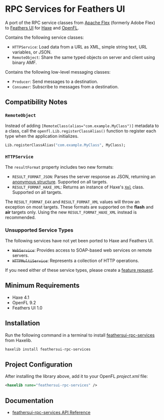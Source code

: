 # RPC Services for Feathers UI

A port of the RPC service classes from [Apache Flex](https://flex.apache.org/) (formerly Adobe Flex) to [Feathers UI](https://feathersui.com/) for [Haxe](https://haxe.org/) and [OpenFL](https://openfl.org/).

Contains the following service classes:

- `HTTPService`: Load data from a URL as XML, simple string text, URL variables, or JSON.
- `RemoteObject`: Share the same typed objects on server and client using binary AMF.

Contains the following low-level messaging classes:

- `Producer`: Send messages to a destination.
- `Consumer`: Subscribe to messages from a destination.

## Compatibility Notes

### `RemoteObject`

Instead of adding `[RemoteClass(alias="com.example.MyClass")]` metadata to a class, call the `openfl.Lib.registerClassAlias()` function to register each type when the application initializes.

```hx
Lib.registerClassAlias("com.example.MyClass", MyClass);
```

### `HTTPService`

The `resultFormat` property includes two new formats:

- `RESULT_FORMAT_JSON`: Parses the server response as JSON, returning an [anonymous structure](https://haxe.org/manual/types-anonymous-structure.html). Supported on all targets.
- `RESULT_FORMAT_HAXE_XML`: Returns an instance of Haxe's [`Xml`](https://api.haxe.org/Xml.html) class. Supported on all targets.

The `RESULT_FORMAT_E4X` and `RESULT_FORMAT_XML` values will throw an exception on most targets. These formats are supported on the **flash** and **air** targets only. Using the new `RESULT_FORMAT_HAXE_XML` instead is recommended.

### Unsupported Service Types

The following services have not yet been ported to Haxe and Feathers UI.

- ~~`WebService`~~: Provides access to SOAP-based web services on remote servers.
- ~~`HTTPMultiService`~~: Represents a collection of HTTP operations.

If you need either of these service types, please create a [feature request](https://github.com/feathersui/feathersui-rpc-services/issues).

## Minimum Requirements

- Haxe 4.1
- OpenFL 9.2
- Feathers UI 1.0

## Installation

Run the following command in a terminal to install [feathersui-rpc-services](https://lib.haxe.org/p/feathersui-rpc-services) from Haxelib.

```sh
haxelib install feathersui-rpc-services
```

## Project Configuration

After installing the library above, add it to your OpenFL _project.xml_ file:

```xml
<haxelib name="feathersui-rpc-services" />
```

## Documentation

- [feathersui-rpc-services API Reference](https://api.feathersui.com/rpc-services/)
